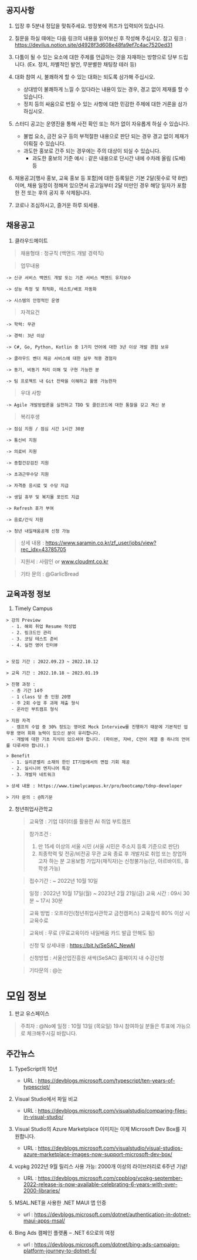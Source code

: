 ## 공지사항
1)  입장 후 5분내 정답을 맞춰주세요. 방장봇에 퀴즈가 입력되어 있습니다.

2) 질문을 하실 때에는 다음 링크의 내용을 읽어보신 후 작성해 주십시오.
   참고 링크 : https://devilus.notion.site/d4928f3d608e48fa9ef7c4ac7520ed31

3) 다툼이 될 수 있는 요소에 대한 주제를 언급하는 것을 자재하는 방향으로 당부 드립니다.
   (Ex. 정치, 차별적인 발언, 무분별한 채팅창 테러 등)

4) 대화 참여 시, 불쾌하게 할 수 있는 대화는 되도록 삼가해 주십시오.
    - 상대방이 불쾌하게 느낄 수 있다라는 내용이 있는 경우, 경고 없이 제재를 할 수 있습니다.
    - 정치 등의 싸움으로 번질 수 있는 사항에 대한 민감한 주제에 대한 거론을 삼가하십시오.

5) 스터디 공고는 운영진을 통해 사전 확인 또는 허가 없이 자유롭게 하실 수 있습니다.
    - 불법 요소, 금전 요구 등의 부적절한 내용으로 판단 되는 경우 경고 없이 제재가 이뤄질 수 있습니다.
    - 과도한 홍보로 간주 되는 경우에는 주의 대상이 되실 수 있습니다.
        * 과도한 홍보의 기준 예시 : 같은 내용으로 단시간 내에 수차례 올림 (도배) 등

6) 채용공고[행사 홍보, 교육 홍보 등 포함]에 대한 등록일은 기본 2달(횟수로 약 8번)이며,
   채용 일정이 정해져 있으면서 공고일부터 2달 미만인 경우 해당 일자가 포함한 전 또는 후의 공지 후 삭제됩니다.

7) 코로나 조심하시고, 즐거운 하루 되세용.


## 채용공고
1) 클라우드메이트
  > 채용형태 : 정규직 (백앤드 개발 경력직)

  > 업무내용
    
    -> 신규 서비스 백엔드 개발 또는 기존 서비스 백엔드 유지보수
    
    -> 성능 측정 및 최적화, 테스트/배포 자동화
    
    -> 시스템의 안정적인 운영
  
  > 자격요건

    -> 학력: 무관
    
    -> 경력: 3년 이상
    
    -> C#, Go, Python, Kotlin 중 1가지 언어에 대한 3년 이상 개발 경험 보유
    
    -> 클라우드 벤더 제공 서비스에 대한 실무 적용 경험자
    
    -> 동기, 비동기 처리 이해 및 구현 가능한 분
    
    -> 팀 프로젝트 내 Git 전략을 이해하고 활용 가능한자
    
  > 우대 사항

    -> Agile 개발방법론을 실천하고 TDD 및 클린코드에 대한 통찰을 갖고 계신 분
    
  > 복리후생

    -> 점심 지원 / 점심 시간 1시간 30분
    
    -> 통신비 지원
    
    -> 의료비 지원
    
    -> 종합건강검진 지원
    
    -> 초과근무수당 지원
    
    -> 자격증 응시료 및 수당 지급
    
    -> 생일 휴무 및 복지몰 포인트 지급
    
    -> Refresh 휴가 부여
    
    -> 음료/간식 지원
    
    -> 청년 내일채움공제 신청 가능
    
  > 상세 내용 : https://www.saramin.co.kr/zf_user/jobs/view?rec_idx=43785705

  > 지원서 : 사람인 or www.cloudmt.co.kr

  > 기타 문의 : @GarlicBread

## 교육과정 정보
  1. Timely Campus
    
    > 강의 Preview
      - 1. 해외 취업 Resume 작성법
      - 2. 링크드인 관리
      - 3. 코딩 테스트 준비
      - 4. 실전 영어 인터뷰


    > 모집 기간 : 2022.09.23 ~ 2022.10.12
    
    > 교육 기간 : 2022.10.18 ~ 2023.01.19
    
    > 진행 과정 :
      - 총 기간 14주
      - 1 class 당 총 인원 20명
      - 주 2회 수업 후 과제 제출 형식
      - 온라인 부트캠프 형식
      
    > 지원 자격
      - 캠프의 수업 중 30% 정도는 영어로 Mock Interview를 진행하기 때문에 기본적인 업무용 영어 회화 능력이 있으신 분이 유리합니다.
      - 개발에 대한 기초 지식이 있으셔야 합니다. (파이썬, 자바, C언어 계열 중 하나의 언어를 다루셔야 합니다.)

    > Benefit
      - 1. 실리콘밸리 소재의 한인 IT기업에서의 면접 기회 제공
      - 2. 실시니어 엔지니어 특강
      - 3. 개발자 네트워크

    > 상세 내용 : https://www.timelycampus.kr/pro/bootcamp/tdnp-developer
    
    > 기타 문의 : @최기문

   2. 청년취업사관학교

      > 교육명 : 기업 데이터를 활용한 AI 취업 부트캠프

      > 참가조건 :
      > 1. 만 15세 이상의 서울 시민 (서울 시민은 주소지 등록 기준으로 판단)
      > 2. 최종학력 및 전공/비전공 무관
      > 교육 종료 후 개발자로 취업 또는 창업하고자 하는 분
      > 고용보험 가입자(재직자)는 신청불가능(단, 아르바이트, 휴학생 가능)

      > 접수기간 : ~ 2022년 10월 10일

      > 일정 : 2022년 10월 17일(월) ~ 2023년 2월 21일(금)
      > 교육 시간 : 09시 30분 ~ 17시 30분

      > 교육 방법 : 오프라인(청년취업사관학교 금천캠퍼스) 교육참석 80% 이상 시 교육수료

      > 교육비 : 무료 (무료교육이라 내일배움 카드 발급 안해도 됨)

      > 신청 및 상세내용 :  https://bit.ly/SeSAC_NewAI

      > 신청방법 : 서울산업진흥원 새싹(SeSAC) 홈페이지 내 수강신청

      > 기타문의 : @눈

# 모임 정보
1) 판교 유스페이스
  > 주최자 : @No예
  > 일정 : 10월 13일 (목요일) 19시
  > 참여하실 분들은 투표에 가능으로 체크해주시길 바랍니다.



## 주간뉴스
1) TypeScript의 10년
    - URL : https://devblogs.microsoft.com/typescript/ten-years-of-typescript/

2) Visual Studio에서 파일 비교
    - URL : https://devblogs.microsoft.com/visualstudio/comparing-files-in-visual-studio/

3) Visual Studio의 Azure Marketplace 이미지는 이제 Microsoft Dev Box를 지원합니다.
    - URL : https://devblogs.microsoft.com/visualstudio/visual-studios-azure-marketplace-images-now-support-microsoft-dev-box/

4) vcpkg 2022년 9월 릴리스 사용 가능: 2000개 이상의 라이브러리로 6주년 기념!
    - URL : https://devblogs.microsoft.com/cppblog/vcpkg-september-2022-release-is-now-available-celebrating-6-years-with-over-2000-libraries/

5) MSAL.NET을 사용한 .NET MAUI 앱 인증
    - url : https://devblogs.microsoft.com/dotnet/authentication-in-dotnet-maui-apps-msal/

6) Bing Ads 캠페인 플랫폼 – .NET 6으로의 여정
    - url : https://devblogs.microsoft.com/dotnet/bing-ads-campaign-platform-journey-to-dotnet-6/

